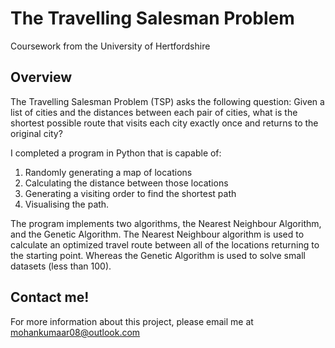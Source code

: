 # The Travelling Salesman Problem 

Coursework from the University of Hertfordshire

## Overview 

The Travelling Salesman Problem (TSP) asks the following question: Given a list of cities and the distances between each pair of cities, what is the shortest possible route that visits each city exactly once and returns to the original city?

I completed a program in Python that is capable of:
1. Randomly generating a map of locations
2. Calculating the distance between those locations
3. Generating a visiting order to find the shortest path
4. Visualising the path.

The program implements two algorithms, the Nearest Neighbour Algorithm, and the Genetic Algorithm. The Nearest Neighbour algorithm is used to calculate an optimized travel route between all of the locations returning to the starting point. Whereas the Genetic Algorithm is used to solve small datasets (less than 100).
 
## Contact me!

For more information about this project, please email me at mohankumaar08@outlook.com
